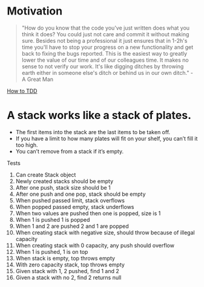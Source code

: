 # Motivation

> "How do you know that the code you've just written does what you think it does?
You could just not care and commit it without making sure. Besides not being a professional it just ensures that in 1-2h's time you'll have to stop your progress on a new functionality and get back to fixing the bugs reported. This is the easiest way to greatly lower the value of our time and of our colleagues time. It makes no sense to not verify our work. It's like digging ditches by throwing earth either in someone else's ditch or behind us in our own ditch." - A Great Man

[How to TDD](https://thinslices.atlassian.net/wiki/x/Ixd5C)

# A stack works like a stack of plates.

* The first items into the stack are the last items to be taken off.
* If you have a limit to how many plates will fit on your shelf, you can’t fill it too high.
* You can’t remove from a stack if it’s empty.

Tests

1. Can create Stack object
2. Newly created stacks should be empty
3. After one push, stack size should be 1
4. After one push and one pop, stack should be empty
5. When pushed passed limit, stack overflows
6. When popped passed empty, stack underflows
7. When two values are pushed then one is popped, size is 1
8. When 1 is pushed 1 is popped
9. When 1 and 2 are pushed 2 and 1 are popped
10. When creating stack with negative size, should throw because of illegal capacity
11. When creating stack with 0 capacity, any push should overflow
12. When 1 is pushed, 1 is on top
13. When stack is empty, top throws empty
14. With zero capacity stack, top throws empty
15. Given stack with 1, 2 pushed, find 1 and 2
16. Given a stack with no 2, find 2 returns null

